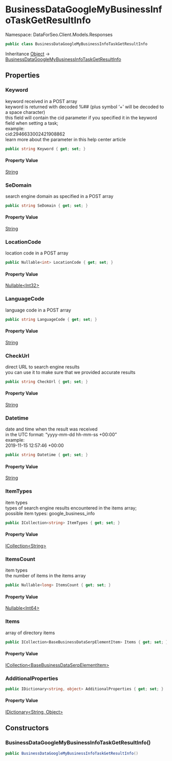 # BusinessDataGoogleMyBusinessInfoTaskGetResultInfo

Namespace: DataForSeo.Client.Models.Responses

```csharp
public class BusinessDataGoogleMyBusinessInfoTaskGetResultInfo
```

Inheritance [Object](https://docs.microsoft.com/en-us/dotnet/api/system.object) → [BusinessDataGoogleMyBusinessInfoTaskGetResultInfo](./dataforseo.client.models.responses.businessdatagooglemybusinessinfotaskgetresultinfo.md)

## Properties

### **Keyword**

keyword received in a POST array
 <br>keyword is returned with decoded %## (plus symbol ‘+’ will be decoded to a space character)
 <br>this field will contain the cid parameter if you specified it in the keyword field when setting a task;
 <br>example:
 <br>cid:2946633002421908862
 <br>learn more about the parameter in this help center article

```csharp
public string Keyword { get; set; }
```

#### Property Value

[String](https://docs.microsoft.com/en-us/dotnet/api/system.string)<br>

### **SeDomain**

search engine domain as specified in a POST array

```csharp
public string SeDomain { get; set; }
```

#### Property Value

[String](https://docs.microsoft.com/en-us/dotnet/api/system.string)<br>

### **LocationCode**

location code in a POST array

```csharp
public Nullable<int> LocationCode { get; set; }
```

#### Property Value

[Nullable&lt;Int32&gt;](https://docs.microsoft.com/en-us/dotnet/api/system.nullable-1)<br>

### **LanguageCode**

language code in a POST array

```csharp
public string LanguageCode { get; set; }
```

#### Property Value

[String](https://docs.microsoft.com/en-us/dotnet/api/system.string)<br>

### **CheckUrl**

direct URL to search engine results
 <br>you can use it to make sure that we provided accurate results

```csharp
public string CheckUrl { get; set; }
```

#### Property Value

[String](https://docs.microsoft.com/en-us/dotnet/api/system.string)<br>

### **Datetime**

date and time when the result was received
 <br>in the UTC format: “yyyy-mm-dd hh-mm-ss +00:00”
 <br>example:
 <br>2019-11-15 12:57:46 +00:00

```csharp
public string Datetime { get; set; }
```

#### Property Value

[String](https://docs.microsoft.com/en-us/dotnet/api/system.string)<br>

### **ItemTypes**

item types
 <br>types of search engine results encountered in the items array;
 <br>possible item types: google_business_info

```csharp
public ICollection<string> ItemTypes { get; set; }
```

#### Property Value

[ICollection&lt;String&gt;](https://docs.microsoft.com/en-us/dotnet/api/system.collections.generic.icollection-1)<br>

### **ItemsCount**

item types
 <br>the number of items in the items array

```csharp
public Nullable<long> ItemsCount { get; set; }
```

#### Property Value

[Nullable&lt;Int64&gt;](https://docs.microsoft.com/en-us/dotnet/api/system.nullable-1)<br>

### **Items**

array of directory items

```csharp
public ICollection<BaseBusinessDataSerpElementItem> Items { get; set; }
```

#### Property Value

[ICollection&lt;BaseBusinessDataSerpElementItem&gt;](https://docs.microsoft.com/en-us/dotnet/api/system.collections.generic.icollection-1)<br>

### **AdditionalProperties**

```csharp
public IDictionary<string, object> AdditionalProperties { get; set; }
```

#### Property Value

[IDictionary&lt;String, Object&gt;](https://docs.microsoft.com/en-us/dotnet/api/system.collections.generic.idictionary-2)<br>

## Constructors

### **BusinessDataGoogleMyBusinessInfoTaskGetResultInfo()**

```csharp
public BusinessDataGoogleMyBusinessInfoTaskGetResultInfo()
```
